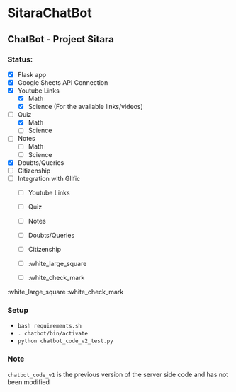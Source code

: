 # SitaraChatBot
## ChatBot - Project Sitara

### Status:

- [x] Flask app
- [x] Google Sheets API Connection
- [x] Youtube Links
  - [x] Math
  - [x] Science (For the available links/videos)
- [ ] Quiz
  - [x] Math
  - [ ] Science
- [ ] Notes
  - [ ] Math
  - [ ] Science
- [x] Doubts/Queries
- [ ] Citizenship
- [ ] Integration with Glific
  - [ ] Youtube Links
  - [ ] Quiz
  - [ ] Notes
  - [ ] Doubts/Queries
  - [ ] Citizenship
  - [ ] :white_large_square
  - [ ] :white_check_mark


:white_large_square
:white_check_mark

### Setup

- `bash requirements.sh`
- `. chatbot/bin/activate`
- `python chatbot_code_v2_test.py`

### Note

`chatbot_code_v1` is the previous version of the server side code and has not been modified
